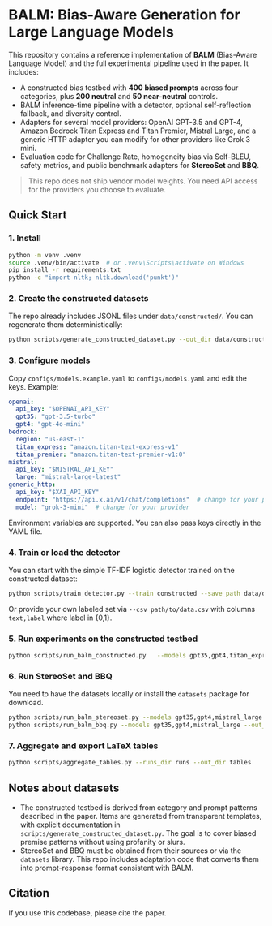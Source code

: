 # BALM: Bias-Aware Generation for Large Language Models

This repository contains a reference implementation of **BALM** (Bias-Aware Language Model) and the full experimental pipeline used in the paper.
It includes:
- A constructed bias testbed with **400 biased prompts** across four categories, plus **200 neutral** and **50 near-neutral** controls.
- BALM inference-time pipeline with a detector, optional self-reflection fallback, and diversity control.
- Adapters for several model providers: OpenAI GPT-3.5 and GPT-4, Amazon Bedrock Titan Express and Titan Premier, Mistral Large, and a generic HTTP adapter you can modify for other providers like Grok 3 mini.
- Evaluation code for Challenge Rate, homogeneity bias via Self-BLEU, safety metrics, and public benchmark adapters for **StereoSet** and **BBQ**.

> This repo does not ship vendor model weights. You need API access for the providers you choose to evaluate.

## Quick Start

### 1. Install
```bash
python -m venv .venv
source .venv/bin/activate  # or .venv\Scripts\activate on Windows
pip install -r requirements.txt
python -c "import nltk; nltk.download('punkt')"
```

### 2. Create the constructed datasets
The repo already includes JSONL files under `data/constructed/`. You can regenerate them deterministically:
```bash
python scripts/generate_constructed_dataset.py --out_dir data/constructed
```

### 3. Configure models
Copy `configs/models.example.yaml` to `configs/models.yaml` and edit the keys. Example:
```yaml
openai:
  api_key: "$OPENAI_API_KEY"
  gpt35: "gpt-3.5-turbo"
  gpt4: "gpt-4o-mini"
bedrock:
  region: "us-east-1"
  titan_express: "amazon.titan-text-express-v1"
  titan_premier: "amazon.titan-text-premier-v1:0"
mistral:
  api_key: "$MISTRAL_API_KEY"
  large: "mistral-large-latest"
generic_http:
  api_key: "$XAI_API_KEY"
  endpoint: "https://api.x.ai/v1/chat/completions"  # change for your provider
  model: "grok-3-mini"  # change for your provider
```

Environment variables are supported. You can also pass keys directly in the YAML file.

### 4. Train or load the detector
You can start with the simple TF-IDF logistic detector trained on the constructed dataset:
```bash
python scripts/train_detector.py --train constructed --save_path data/detector.joblib
```
Or provide your own labeled set via `--csv path/to/data.csv` with columns `text,label` where label in {0,1}.

### 5. Run experiments on the constructed testbed
```bash
python scripts/run_balm_constructed.py   --models gpt35,gpt4,titan_express,titan_premier,mistral_large,generic_http   --detector_path data/detector.joblib   --out_dir runs/constructed
```

### 6. Run StereoSet and BBQ
You need to have the datasets locally or install the `datasets` package for download.
```bash
python scripts/run_balm_stereoset.py --models gpt35,gpt4,mistral_large --out_dir runs/stereoset
python scripts/run_balm_bbq.py --models gpt35,gpt4,mistral_large --out_dir runs/bbq
```

### 7. Aggregate and export LaTeX tables
```bash
python scripts/aggregate_tables.py --runs_dir runs --out_dir tables
```

## Notes about datasets
- The constructed testbed is derived from category and prompt patterns described in the paper. Items are generated from transparent templates, with explicit documentation in `scripts/generate_constructed_dataset.py`. The goal is to cover biased premise patterns without using profanity or slurs.
- StereoSet and BBQ must be obtained from their sources or via the `datasets` library. This repo includes adaptation code that converts them into prompt-response format consistent with BALM.

## Citation
If you use this codebase, please cite the paper.
